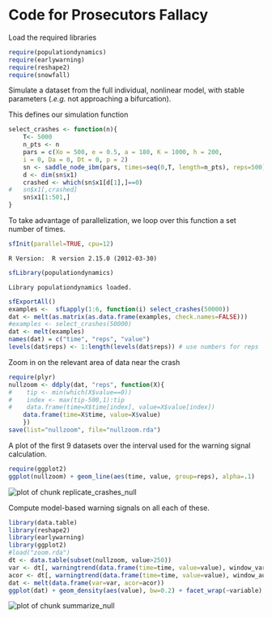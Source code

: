 

# Code for Prosecutors Fallacy 

Load the required libraries
 


```r
require(populationdynamics)
require(earlywarning)
require(reshape2)
require(snowfall)
```




Simulate a dataset from the full individual, nonlinear model, with stable parameters (*.e.g.* not approaching a bifurcation).

This defines our simulation function



```r
select_crashes <- function(n){
	T<- 5000
	n_pts <- n
	pars = c(Xo = 500, e = 0.5, a = 180, K = 1000, h = 200,
    i = 0, Da = 0, Dt = 0, p = 2)
	sn <- saddle_node_ibm(pars, times=seq(0,T, length=n_pts), reps=500)
	d <- dim(sn$x1)
	crashed <- which(sn$x1[d[1],]==0)
#	sn$x1[,crashed] 
	sn$x1[1:501,]
}
```




To take advantage of parallelization, we loop over this function a set number of times.  



```r
sfInit(parallel=TRUE, cpu=12)
```



```
R Version:  R version 2.15.0 (2012-03-30) 

```



```r
sfLibrary(populationdynamics)
```



```
Library populationdynamics loaded.
```



```r
sfExportAll()
examples <-  sfLapply(1:6, function(i) select_crashes(50000))
dat <- melt(as.matrix(as.data.frame(examples, check.names=FALSE)))
#examples <- select_crashes(50000)
dat <- melt(examples)
names(dat) = c("time", "reps", "value")
levels(dat$reps) <- 1:length(levels(dat$reps)) # use numbers for reps
```




Zoom in on the relevant area of data near the crash



```r
require(plyr)
nullzoom <- ddply(dat, "reps", function(X){
#    tip <- min(which(X$value==0))
#    index <- max(tip-500,1):tip
#    data.frame(time=X$time[index], value=X$value[index])
    data.frame(time=X$time, value=X$value)
    })
save(list="nullzoom", file="nullzoom.rda")
```




A plot of the first 9 datasets over the interval used for the warning signal calculation.



```r
require(ggplot2)
ggplot(nullzoom) + geom_line(aes(time, value, group=reps), alpha=.1) 
```

![plot of chunk replicate_crashes_null](http://farm6.staticflickr.com/5272/7205773782_38f05db4f5_o.png) 




Compute model-based warning signals on all each of these.  



```r
library(data.table)
library(reshape2)
library(earlywarning)
library(ggplot2)
#load("zoom.rda")
dt <- data.table(subset(nullzoom, value>250))
var <- dt[, warningtrend(data.frame(time=time, value=value), window_var), by=reps]$V1
acor <- dt[, warningtrend(data.frame(time=time, value=value), window_autocorr), by=reps]$V1
dat <- melt(data.frame(var=var, acor=acor))
ggplot(dat) + geom_density(aes(value), bw=0.2) + facet_wrap(~variable) + xlim(c(-1, 1))
```

![plot of chunk summarize_null](http://farm9.staticflickr.com/8012/7205774110_861672eda7_o.png) 



